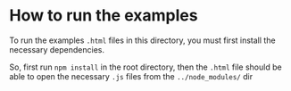 # How to run the examples

To run the examples `.html` files in this directory, you must first install the necessary dependencies.

So, first run `npm install` in the root directory, then the `.html` file should be able to open the necessary `.js` files from the `../node_modules/` dir
